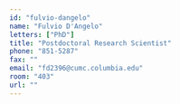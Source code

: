 ```yaml
---
id: "fulvio-dangelo"
name: "Fulvio D'Angelo"
letters: ["PhD"]
title: "Postdoctoral Research Scientist"
phone: "851-5287"
fax: ""
email: "fd2396@cumc.columbia.edu"
room: "403"
url: ""
---
```

